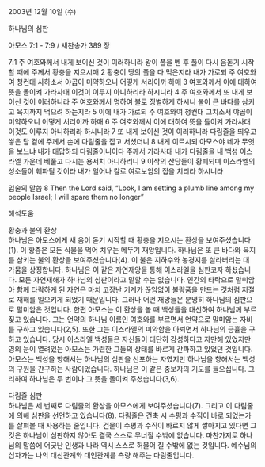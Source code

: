 2003년 12월 10일 (수)

하나님의 심판



아모스 7:1 - 7:9 / 새찬송가 389 장


7:1 주 여호와께서 내게 보이신 것이 이러하니라 왕이 풀을 벤 후 풀이 다시 움돋기 시작할 때에 주께서 황충을 지으시매 
2 황충이 땅의 풀을 다 먹은지라 내가 가로되 주 여호와여 청컨대 사하소서 야곱이 미약하오니 어떻게 서리이까 하매 
3 여호와께서 이에 대하여 뜻을 돌이켜 가라사대 이것이 이루지 아니하리라 하시니라 
4 주 여호와께서 또 내게 보이신 것이 이러하니라 주 여호와께서 명하여 불로 징벌하게 하시니 불이 큰 바다를 삼키고 육지까지 먹으려 하는지라 
5 이에 내가 가로되 주 여호와여 청컨대 그치소서 야곱이 미약하오니 어떻게 서리이까 하매 
6 주 여호와께서 이에 대하여 뜻을 돌이켜 가라사대 이것도 이루지 아니하리라 하시니라 
7 또 내게 보이신 것이 이러하니라 다림줄을 띄우고 쌓은 담 곁에 주께서 손에 다림줄을 잡고 서셨더니 
8 내게 이르시되 아모스야 네가 무엇을 보느냐 내가 대답하되 다림줄이니이다 주께서 가라사대 내가 다림줄을 내 백성 이스라엘 가운데 베풀고 다시는 용서치 아니하리니 
9 이삭의 산당들이 황폐되며 이스라엘의 성소들이 훼파될 것이라 내가 일어나 칼로 여로보암의 집을 치리라 하시니라 

입술의 말씀 
8 Then the Lord said, “Look, I am setting a plumb line among my people Israel; I will spare them no longer”

해석도움





황충과 불의 환상  
하나님은 아모스에게 새 움이 돋기 시작할 때 황충을 지으시는 환상을 보여주셨습니다(1). 이 황충은 모든 식물을 먹어 치우는 메뚜기 재앙입니다. 하나님은 또 큰 바다와 육지를 삼키는 불의 환상을 보여주셨습니다(4). 이 불은 지하수와 농경지를 살라버리는 대 가뭄을 상징합니다. 하나님은 이 같은 자연재앙을 통해 이스라엘을 심판코자 하셨습니다. 모든 자연재해가 하나님의 심판이라고 말할 수는 없습니다. 인간의 타락으로 말미암아 함께 타락하게 된 자연은 마치 고장난 기계가 끊임없이 불량품을 만드는 것처럼 저절로 재해를 일으키게 되었기 때문입니다. 그러나 어떤 재앙들은 분명히 하나님의 심판으로 말미암은 것입니다. 한편 아모스는 이 환상을 볼 때 백성들을 대신하여 하나님께 부르짖고 있습니다. 그는 언약의 하나님 이름인 여호와를 부르면서 언약으로 말미암는 자비를 구하고 있습니다(2,5). 또한 그는 이스라엘의 미약함을 아뢰면서 하나님의 긍휼을 구하고 있습니다. 당시 이스라엘 백성들은 자신들이 대단히 강성하다고 자만해 있었지만 영의 눈이 열려있는 아모스는 가련한 그들의 상태를 바르게 간파하고 있었던 것입니다. 아모스는 백성을 향해서는 하나님의 심판을 선포하는 자였지만 하나님을 향해서는 백성의 구원을 간구하는 사람이었습니다. 하나님은 이 같은 중보자의 기도를 들으십니다. 그리하여 하나님은 두 번이나 그 뜻을 돌이켜 주셨습니다(3,6).   

다림줄 심판  
하나님은 세 번째로 다림줄의 환상을 아모스에게 보여주셨습니다(7). 그리고 이 다림줄에 의해 심판을 선언하고 있습니다(8). 다림줄은 건축 시 수평과 수직이 바로 되었는가를 살펴볼 때 사용하는 줄입니다. 건물이 수평과 수직이 바르지 않게 쌓아지고 있다면 그것은 하나님이 심판하지 않아도 결국 스스로 무너질 수밖에 없습니다. 마찬가지로 하나님의 말씀에 어긋난 인생과 나라 역시 스스로 허물어 질 수밖에 없는 것입니다. 예수님의 십자가는 나의 대신관계와 대인관계를 측량 해주는 다림줄입니다.